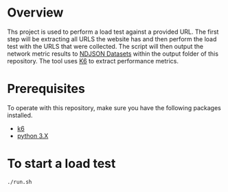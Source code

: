 # Overview

Ths project is used to perform a load test against a provided URL. The first step will be extracting all URLS the website has and then perform the load test with the URLS that were collected. The script will then output the network metric results to [NDJSON Datasets](http://ndjson.org/) within the output folder of this repository. The tool uses [K6](https://k6.io/) to extract performance metrics.
# Prerequisites

To operate with this repository, make sure you have the following packages installed.

- [k6](https://k6.io/docs/getting-started/installation/)
- [python 3.X](https://www.python.org/downloads/)

# To start a load test

```shell
./run.sh
```
